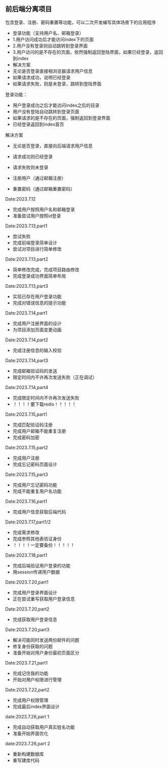 ## 前后端分离项目

包含登录、注册、密码重置等功能，可以二次开发编写具体场景下的应用程序

* 登录功能（支持用户名、邮箱登录）
* 1.用户访问成功后才能访问index下的页面
* 2.用户没有登录则自动跳转到登录界面
* 3.用户访问的是不存在的页面，依然强制返回登陆界面，如果已经登录，返回到index
* 解决方案
* 无论是否登录直接相浏览器请求用户信息
* 如果请求成功，说明已经登录
* 如果请求失败，则是未登录，跳转到登陆界面

登录功能：

* 用户登录成功之后才能访问index之后的目录
* 用户没有登陆自动跳转到登录页面
* 如果请求的是不存在的页面，强制返回到登录界面
* 已经登录返回到index首页

解决方案

* 无论是否登录，直接向后端请求用户信息
* 请求成功则已经登录
* 请求失败则未登录


* 注册用户（通过邮箱注册）

* 重置密码（通过邮箱重置密码）

Date:2023.7.12

* 完成用户按照用户名和邮箱登录
* 准备尝试用户按照id登录

Date:2023.7.13,part1

* 尝试失败
* 完成前端登录简单设计
* 尝试对项目进行简单修改

Date:2023.7.13,part2

* 简单修改完成，完成项目路由修改
* 完成登录成功界面简单布局

Date:2023.7.13,part3

* 实现已存在用户登录功能
* 完成对错误信息的提示功能

Date:2023.7.14,part1

* 完成用户注册界面的设计
* 为项目添加页面变更动画

Date:2023.7.14,part2

* 完成注册信息的输入校验

Date:2023.7.14,part3

* 完成邮箱验证码的发送
* 限定时间内不许再次发送失败（正在调试）

Date:2023.7.14,part4

* 完成限定时间内不许再次发送失败
* ！！！！要下载redis！！！！！

Date:2023.7.15,part1

* 完成匹配验证码注册
* 完成用户邮箱不能重复注册
* 完成密码加密

Date:2023.7.15,part2

* 完成用户注册
* 完成忘记密码页面设计

Date:2023.7.15,part3

* 完成用户忘记密码功能
* 完成不能重复用户名功能

Date:2023.7.16,part1

* 完成用户信息获取后端代码

Date:2023.7.17,part1/2

* 完成需求修改
* 完成参照其他表验证身份
* ！！！！一定要备份！！！！！

Date:2023.7.18,part1

* 完成后端验证用户登录的功能
* 用session传递用户数据

Date:2023.7.20,part1

* 完成用户登录界面设计
* 正在尝试重写获取用户登录信息

Date:2023.7.20,part2

* 完成获取用户登录信息

Date:2023.7.20,part3

* 解决可能同时发送两份邮件的问题
* 修复身份获取的问题
* 准备开始对用户身份最初页面区分

Date:2023.7.21,part1

* 完成记住我的功能
* 开始对用户权限进行管理

Date:2023.7.22,part2

* 完成用户权限管理
* 完成最后index界面设计

date:2023.7.26,part 1

* 完成自动获取用户真实姓名功能
* 准备开始界面优化

date:2023.7.26,part 2

* 重新构建数据库
* 重写建库代码
